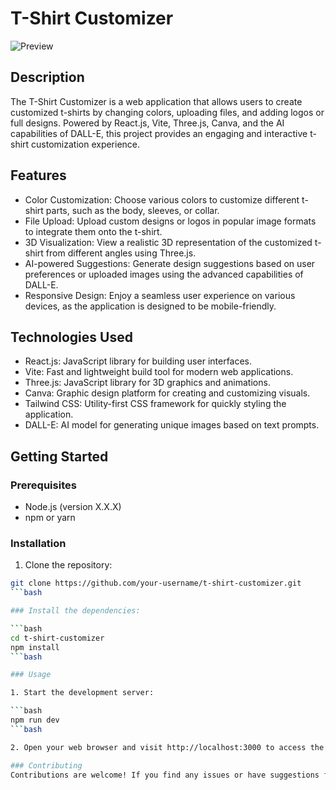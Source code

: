 # T-Shirt Customizer

![Preview](./preview.png)

## Description

The T-Shirt Customizer is a web application that allows users to create customized t-shirts by changing colors, uploading files, and adding logos or full designs. Powered by React.js, Vite, Three.js, Canva, and the AI capabilities of DALL-E, this project provides an engaging and interactive t-shirt customization experience.

## Features

- Color Customization: Choose various colors to customize different t-shirt parts, such as the body, sleeves, or collar.
- File Upload: Upload custom designs or logos in popular image formats to integrate them onto the t-shirt.
- 3D Visualization: View a realistic 3D representation of the customized t-shirt from different angles using Three.js.
- AI-powered Suggestions: Generate design suggestions based on user preferences or uploaded images using the advanced capabilities of DALL-E.
- Responsive Design: Enjoy a seamless user experience on various devices, as the application is designed to be mobile-friendly.

## Technologies Used

- React.js: JavaScript library for building user interfaces.
- Vite: Fast and lightweight build tool for modern web applications.
- Three.js: JavaScript library for 3D graphics and animations.
- Canva: Graphic design platform for creating and customizing visuals.
- Tailwind CSS: Utility-first CSS framework for quickly styling the application.
- DALL-E: AI model for generating unique images based on text prompts.

## Getting Started

### Prerequisites

- Node.js (version X.X.X)
- npm or yarn

### Installation

1. Clone the repository:

```bash
git clone https://github.com/your-username/t-shirt-customizer.git
```bash

### Install the dependencies:

```bash
cd t-shirt-customizer
npm install
```bash

### Usage 

1. Start the development server:

```bash
npm run dev
```bash

2. Open your web browser and visit http://localhost:3000 to access the application.

### Contributing
Contributions are welcome! If you find any issues or have suggestions for improvement, please open an issue or submit a pull request.



